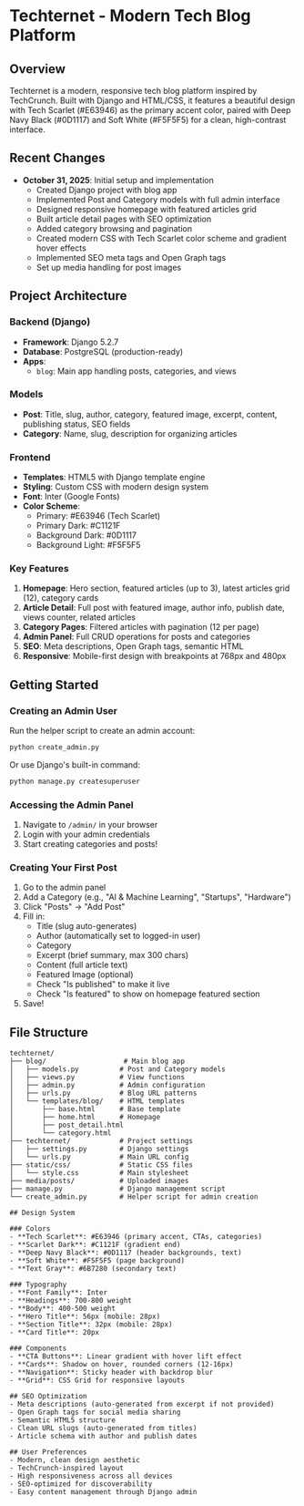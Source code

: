 # Techternet - Modern Tech Blog Platform

## Overview
Techternet is a modern, responsive tech blog platform inspired by TechCrunch. Built with Django and HTML/CSS, it features a beautiful design with Tech Scarlet (#E63946) as the primary accent color, paired with Deep Navy Black (#0D1117) and Soft White (#F5F5F5) for a clean, high-contrast interface.

## Recent Changes
- **October 31, 2025**: Initial setup and implementation
  - Created Django project with blog app
  - Implemented Post and Category models with full admin interface
  - Designed responsive homepage with featured articles grid
  - Built article detail pages with SEO optimization
  - Added category browsing and pagination
  - Created modern CSS with Tech Scarlet color scheme and gradient hover effects
  - Implemented SEO meta tags and Open Graph tags
  - Set up media handling for post images

## Project Architecture

### Backend (Django)
- **Framework**: Django 5.2.7
- **Database**: PostgreSQL (production-ready)
- **Apps**:
  - `blog`: Main app handling posts, categories, and views

### Models
- **Post**: Title, slug, author, category, featured image, excerpt, content, publishing status, SEO fields
- **Category**: Name, slug, description for organizing articles

### Frontend
- **Templates**: HTML5 with Django template engine
- **Styling**: Custom CSS with modern design system
- **Font**: Inter (Google Fonts)
- **Color Scheme**:
  - Primary: #E63946 (Tech Scarlet)
  - Primary Dark: #C1121F
  - Background Dark: #0D1117
  - Background Light: #F5F5F5

### Key Features
1. **Homepage**: Hero section, featured articles (up to 3), latest articles grid (12), category cards
2. **Article Detail**: Full post with featured image, author info, publish date, views counter, related articles
3. **Category Pages**: Filtered articles with pagination (12 per page)
4. **Admin Panel**: Full CRUD operations for posts and categories
5. **SEO**: Meta descriptions, Open Graph tags, semantic HTML
6. **Responsive**: Mobile-first design with breakpoints at 768px and 480px

## Getting Started

### Creating an Admin User
Run the helper script to create an admin account:
```bash
python create_admin.py
```

Or use Django's built-in command:
```bash
python manage.py createsuperuser
```

### Accessing the Admin Panel
1. Navigate to `/admin/` in your browser
2. Login with your admin credentials
3. Start creating categories and posts!

### Creating Your First Post
1. Go to the admin panel
2. Add a Category (e.g., "AI & Machine Learning", "Startups", "Hardware")
3. Click "Posts" → "Add Post"
4. Fill in:
   - Title (slug auto-generates)
   - Author (automatically set to logged-in user)
   - Category
   - Excerpt (brief summary, max 300 chars)
   - Content (full article text)
   - Featured Image (optional)
   - Check "Is published" to make it live
   - Check "Is featured" to show on homepage featured section
5. Save!

## File Structure
```
techternet/
├── blog/                   # Main blog app
│   ├── models.py          # Post and Category models
│   ├── views.py           # View functions
│   ├── admin.py           # Admin configuration
│   ├── urls.py            # Blog URL patterns
│   └── templates/blog/    # HTML templates
│       ├── base.html      # Base template
│       ├── home.html      # Homepage
│       ├── post_detail.html
│       └── category.html
├── techternet/            # Project settings
│   ├── settings.py        # Django settings
│   └── urls.py            # Main URL config
├── static/css/            # Static CSS files
│   └── style.css          # Main stylesheet
├── media/posts/           # Uploaded images
├── manage.py              # Django management script
└── create_admin.py        # Helper script for admin creation

## Design System

### Colors
- **Tech Scarlet**: #E63946 (primary accent, CTAs, categories)
- **Scarlet Dark**: #C1121F (gradient end)
- **Deep Navy Black**: #0D1117 (header backgrounds, text)
- **Soft White**: #F5F5F5 (page background)
- **Text Gray**: #6B7280 (secondary text)

### Typography
- **Font Family**: Inter
- **Headings**: 700-800 weight
- **Body**: 400-500 weight
- **Hero Title**: 56px (mobile: 28px)
- **Section Title**: 32px (mobile: 28px)
- **Card Title**: 20px

### Components
- **CTA Buttons**: Linear gradient with hover lift effect
- **Cards**: Shadow on hover, rounded corners (12-16px)
- **Navigation**: Sticky header with backdrop blur
- **Grid**: CSS Grid for responsive layouts

## SEO Optimization
- Meta descriptions (auto-generated from excerpt if not provided)
- Open Graph tags for social media sharing
- Semantic HTML5 structure
- Clean URL slugs (auto-generated from titles)
- Article schema with author and publish dates

## User Preferences
- Modern, clean design aesthetic
- TechCrunch-inspired layout
- High responsiveness across all devices
- SEO-optimized for discoverability
- Easy content management through Django admin
```

